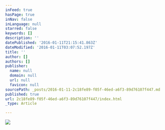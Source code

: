 ```yaml
---
inFeed: true
hasPage: true
inNav: false
inLanguage: null
starred: false
keywords: []
description: ''
datePublished: '2016-01-11T21:15:41.863Z'
dateModified: '2016-01-11T03:07:52.197Z'
title: ''
author: []
authors: []
publisher:
  name: null
  domain: null
  url: null
  favicon: null
sourcePath: _posts/2016-01-11-2c18fe89-f05f-46ed-a6f3-89d76107f447.md
published: true
url: 2c18fe89-f05f-46ed-a6f3-89d76107f447/index.html
_type: Article

---
```

![](https://the-grid-user-content.s3-us-west-2.amazonaws.com/c408797d-9077-4b93-b796-5272f9a42d26.jpg)